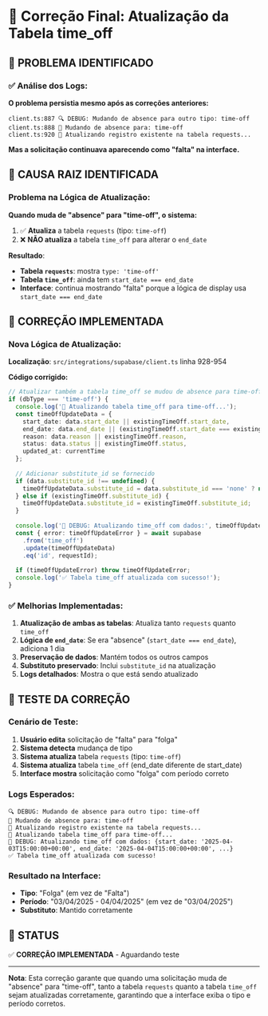# 🔧 Correção Final: Atualização da Tabela time_off

## 🎯 **PROBLEMA IDENTIFICADO**

### **✅ Análise dos Logs:**

**O problema persistia mesmo após as correções anteriores:**

```
client.ts:887 🔍 DEBUG: Mudando de absence para outro tipo: time-off
client.ts:888 🔄 Mudando de absence para: time-off
client.ts:920 📝 Atualizando registro existente na tabela requests...
```

**Mas a solicitação continuava aparecendo como "falta" na interface.**

## 🔧 **CAUSA RAIZ IDENTIFICADA**

### **Problema na Lógica de Atualização:**

**Quando muda de "absence" para "time-off", o sistema:**
1. ✅ **Atualiza** a tabela `requests` (tipo: `time-off`)
2. ❌ **NÃO atualiza** a tabela `time_off` para alterar o `end_date`

**Resultado**: 
- **Tabela `requests`**: mostra `type: 'time-off'`
- **Tabela `time_off`**: ainda tem `start_date === end_date`
- **Interface**: continua mostrando "falta" porque a lógica de display usa `start_date === end_date`

## 🔧 **CORREÇÃO IMPLEMENTADA**

### **Nova Lógica de Atualização:**

**Localização**: `src/integrations/supabase/client.ts` linha 928-954

**Código corrigido:**
```typescript
// Atualizar também a tabela time_off se mudou de absence para time-off
if (dbType === 'time-off') {
  console.log('📝 Atualizando tabela time_off para time-off...');
  const timeOffUpdateData = {
    start_date: data.start_date || existingTimeOff.start_date,
    end_date: data.end_date || (existingTimeOff.start_date === existingTimeOff.end_date ? new Date(new Date(existingTimeOff.start_date).getTime() + 24 * 60 * 60 * 1000).toISOString() : existingTimeOff.end_date),
    reason: data.reason || existingTimeOff.reason,
    status: data.status || existingTimeOff.status,
    updated_at: currentTime
  };
  
  // Adicionar substitute_id se fornecido
  if (data.substitute_id !== undefined) {
    timeOffUpdateData.substitute_id = data.substitute_id === 'none' ? null : data.substitute_id;
  } else if (existingTimeOff.substitute_id) {
    timeOffUpdateData.substitute_id = existingTimeOff.substitute_id;
  }
  
  console.log('🔧 DEBUG: Atualizando time_off com dados:', timeOffUpdateData);
  const { error: timeOffUpdateError } = await supabase
    .from('time_off')
    .update(timeOffUpdateData)
    .eq('id', requestId);
  
  if (timeOffUpdateError) throw timeOffUpdateError;
  console.log('✅ Tabela time_off atualizada com sucesso!');
}
```

### **✅ Melhorias Implementadas:**

1. **Atualização de ambas as tabelas**: Atualiza tanto `requests` quanto `time_off`
2. **Lógica de `end_date`**: Se era "absence" (`start_date === end_date`), adiciona 1 dia
3. **Preservação de dados**: Mantém todos os outros campos
4. **Substituto preservado**: Inclui `substitute_id` na atualização
5. **Logs detalhados**: Mostra o que está sendo atualizado

## 🧪 **TESTE DA CORREÇÃO**

### **Cenário de Teste:**
1. **Usuário edita** solicitação de "falta" para "folga"
2. **Sistema detecta** mudança de tipo
3. **Sistema atualiza** tabela `requests` (tipo: `time-off`)
4. **Sistema atualiza** tabela `time_off` (end_date diferente de start_date)
5. **Interface mostra** solicitação como "folga" com período correto

### **Logs Esperados:**
```
🔍 DEBUG: Mudando de absence para outro tipo: time-off
🔄 Mudando de absence para: time-off
📝 Atualizando registro existente na tabela requests...
📝 Atualizando tabela time_off para time-off...
🔧 DEBUG: Atualizando time_off com dados: {start_date: '2025-04-03T15:00:00+00:00', end_date: '2025-04-04T15:00:00+00:00', ...}
✅ Tabela time_off atualizada com sucesso!
```

### **Resultado na Interface:**
- **Tipo**: "Folga" (em vez de "Falta")
- **Período**: "03/04/2025 - 04/04/2025" (em vez de "03/04/2025")
- **Substituto**: Mantido corretamente

## 🚀 **STATUS**

✅ **CORREÇÃO IMPLEMENTADA** - Aguardando teste

---

**Nota**: Esta correção garante que quando uma solicitação muda de "absence" para "time-off", tanto a tabela `requests` quanto a tabela `time_off` sejam atualizadas corretamente, garantindo que a interface exiba o tipo e período corretos.
